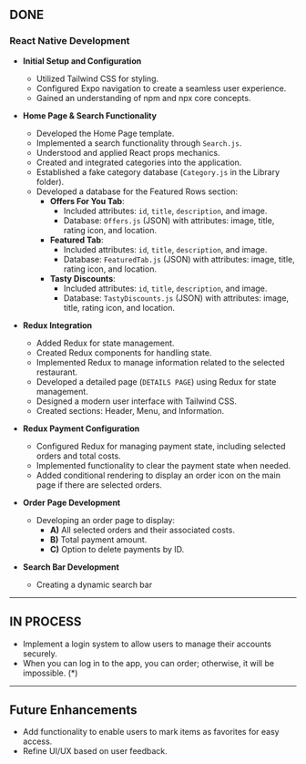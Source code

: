 ## DONE

### React Native Development

- **Initial Setup and Configuration**
  - Utilized Tailwind CSS for styling.
  - Configured Expo navigation to create a seamless user experience.
  - Gained an understanding of npm and npx core concepts.

- **Home Page & Search Functionality**
  - Developed the Home Page template.
  - Implemented a search functionality through `Search.js`.
  - Understood and applied React props mechanics.
  - Created and integrated categories into the application.
  - Established a fake category database (`Category.js` in the Library folder).
  - Developed a database for the Featured Rows section:
    - **Offers For You Tab**:
      - Included attributes: `id`, `title`, `description`, and image.
      - Database: `Offers.js` (JSON) with attributes: image, title, rating icon, and location.
    - **Featured Tab**:
      - Included attributes: `id`, `title`, `description`, and image.
      - Database: `FeaturedTab.js` (JSON) with attributes: image, title, rating icon, and location.
    - **Tasty Discounts**:
      - Included attributes: `id`, `title`, `description`, and image.
      - Database: `TastyDiscounts.js` (JSON) with attributes: image, title, rating icon, and location.

- **Redux Integration**
  - Added Redux for state management.
  - Created Redux components for handling state.
  - Implemented Redux to manage information related to the selected restaurant.
  - Developed a detailed page (`DETAILS PAGE`) using Redux for state management.
  - Designed a modern user interface with Tailwind CSS.
  - Created sections: Header, Menu, and Information.

- **Redux Payment Configuration**
  - Configured Redux for managing payment state, including selected orders and total costs.
  - Implemented functionality to clear the payment state when needed.
  - Added conditional rendering to display an order icon on the main page if there are selected orders.

- **Order Page Development**
  - Developing an order page to display:
    - **A)** All selected orders and their associated costs.
    - **B)** Total payment amount.
    - **C)** Option to delete payments by ID.
      
- **Search Bar Development**
  - Creating a dynamic search bar
---

## IN PROCESS

- Implement a login system to allow users to manage their accounts securely.
- When you can log in to the app, you can order; otherwise, it will be impossible. (*)
 
---

## Future Enhancements


- Add functionality to enable users to mark items as favorites for easy access.
- Refine UI/UX based on user feedback.


